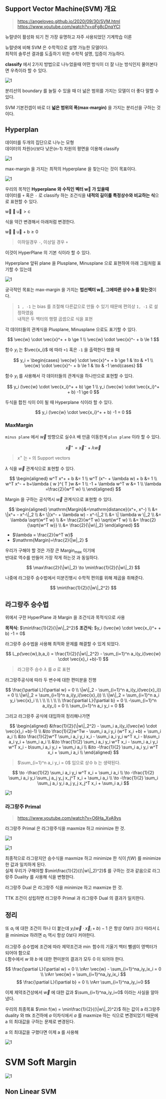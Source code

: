## Support Vector Machine(SVM) 개요

> <https://angeloyeo.github.io/2020/09/30/SVM.html>
> <https://www.youtube.com/watch?v=qFg8cDnqYCI>

뉴럴넷이 활성화 되기 전 가장 유명하고 자주 사용되었던 기계학습 이론

뉴럴넷에 비해 SVM 은 수학적으로 설명 가능한 모델이다.  
최적의 솔루션 결과를 도출하기 위한 수학적 설명, 입증이 가능하다.  

**classify** 에서 2가지 방법으로 나누었을때 어떤 방식이 더 잘 나눈 방식인지 물어본다면 우측이라 할 수 있다.  

![1](image/svm1.png)

분리선의 boundary 를 늘릴 수 있을 때 더 넒은 범위를 가지는 모델이 더 좋다 말할 수 있다.  

SVM 기본컨셉이 바로 더 **넓은 범위의 폭(max-margin)** 을 가지는 분리선을 구하는 것이다.  

## Hyperplan 

데이터를 두개의 집단으로 나누는 모형  
데이터의 차원(n)보다 낮은(n-1) 차원의 평면을 이용해 classify  

![1](image/svm3.png)

max-margin 을 가지는 최적의 Hyperplane 을 찾는다는 것이 목표이다.  

![1](image/svm2.png)

우리의 목적인 **Hyperplane 와 수직인 벡터 $\mathrm{\vec{w}}$ 가 있을때**  
데이터를 `+` 혹은 `-` 로 classify 하는 조건식을 **내적의 길이를 특정상수와 비교하는 식**으로 표현할 수 있다.  


$\mathrm{\vec{w} \cdot \vec{u} > c}$


식을 약간 변경해서 아래처럼 변경한다.  

$\mathrm{\vec{w} \cdot \vec{u} +b \ge 0 }$

> 이하일경우 `-`, 이상일 경우 `+`

이것이 HyperPlane 의 기본 식이라 할 수 있다.   

Hyperplane 앞뒤 plane 을 Plusplane, Minusplane 으로 표현하여 아래 그림처럼 표기할 수 있는데  

![1](image/svm4.png)  

궁극적인 목표는 max-margin 을 가지는 **법선벡터 $\mathrm{\vec{w}}$, 그에따른 상수 $b$ 를 찾는것**이다.  

> `1 , -1` 는 bias 를 조절해 다른값으로 만들 수 있기 때문에 편의상 `1, -1` 로 설정하였음  
> 내적은 두 백터의 행렬 곱셉으로 식을 표현  

각 데이터들의 관계식을 Plusplane, Minusplane 으로도 표기할 수 있다.  

$$
\vec{w} \cdot \vec{x}^+ + b \ge 1 \\
\vec{w} \cdot \vec{x}^- + b \le 1
$$

함수 $y_i$ 는 $\vec{x_i}$ 에 따라 `+1` 혹은 `-1` 을 출력한다 했을 때  

$$
y_i = \begin{cases}
\vec{w} \cdot \vec{x}^+ + b \ge 1 & \to & +1 \\
\vec{w} \cdot \vec{x}^- + b \le 1 & \to & -1 
\end{cases}
$$

함수 $y_i$ 를 사용해서 각 데이터들의 관계식을 하나만으로 표현할 수 있다.  

$$
y_i (\vec{w} \cdot \vec{x_i}^+ + b) \ge 1 \\
y_i (\vec{w} \cdot \vec{x_i}^+ + b) -1 \ge 0
$$

두식을 합친 식이 0이 될 때 Hyperplane 식이라 할 수 있다.  

$$ 
y_i (\vec{w} \cdot \vec{x_i}^+ + b) -1 = 0 
$$



### MaxMargin

`minus plane` 에서 $\vec{w}$ 방향으로 실수$\lambda$ 배 만큼 이동한게 `plus plane` 이라 할 수 있다.  

$$
\vec{x}^+ =  \vec{x}^- + \lambda \vec{w} 
$$

> $x^+$ 는 `+` 의 Support vectors  

$\lambda$ 식을 $\vec{w}$ 관계식으로 표현할 수 있다.  

$$
\begin{aligned}
w^T x^+ + b &= 1 \\
w^T (x^- + \lambda w) + b &= 1 \\
w^T x^- + b+\lambda { w }^{ T }w &= 1 \\
-1 + \lambda w^T w &= 1 \\
\lambda =\frac{2}{w^T w} \\
\end{aligned}
$$


$\mathrm{Margin}$ 을 구하는 공식역시 $\vec{w}$ 관계식으로 표현할 수 있다.  

$$
\begin{aligned}
\mathrm{Margin}&=\mathrm{distance}(x^+, x^-) \\
&= \|x^+ - x^-\|_2 \\
&= \|(x^- + \lambda w) - x^-\|_2 \\
&= \| \lambda w \|_2 \\
&= \lambda \sqrt{w^T w} \\
&= \frac{2}{w^T w} \sqrt{w^T w} \\
&= \frac{2}{\sqrt{w^T w}} \\
&= \frac{2}{\|w\|_2}
\end{aligned}
$$

- $\lambda = \frac{2}{w^T w}$  
- $\mathrm{Margin}=\frac{2}{\|w\|_2} $

우리가 구해야 할 것은 가장 큰 $\mathrm{Margin_{max}}$ 이기에  
반대로 역수를 만들어 가장 작게 하는것 과 동일하다.  

$$
\max\frac{2}{\|w\|_2} \to \min\frac{1}{2}{\|w\|_2}
$$

나중에 라그랑주 승수법에서 미분진행시 수학적 편의를 위해 제곱을 취해준다.  

$$
\min\frac{1}{2}{\|w\|_2^2}
$$

## 라그랑주 승수법

위에서 구한 HyperPlane 과 $\mathrm{Margin}$ 을 조건식과 목적식으로 사용

**목적식:** $\min\frac{1}{2}{\|w\|_2^2}$
**조건식:** $y_i (\vec{w} \cdot \vec{x_i}^+ + b) -1 = 0$

라그랑주 승수법을 사용해 최적화 문제를 해결할 수 있게 되었다.  

$$
L_p(\vec{w},b,a_i) = \frac{1}{2}{\|w\|_2^2} - \sum_{i=1}^n a_i(y_i(\vec{w} \cdot \vec{x}_i +b)-1)
$$

> 라그랑주 승수 $\lambda$ 를 $a$ 로 표현

라그랑주공식에 따라 두 변수에 대한 편미분을 진행  

$$
\frac{\partial L}{\partial w} = 0 \\
\|w\|_2 - \sum_{i=1}^n a_i(y_i(\vec{x}_i)) = 0 \\
\|w\|_2  = \sum_{i=1}^n a_i(y_i(\vec{x}_i)) \\
\|w\|_2  = \sum_{i=1}^n a_i y_i \vec{x}_i
\\ \ \\ \\ \ \\ \\
\frac{\partial L}{\partial b} = 0 \\
-\sum_{i=1}^n a_i(y_i) = 0 \\
\sum_{i=1}^n a_i y_i = 0
$$

그리고 라그랑주 공식에 대입하여 정리해나가면  

$$ 
\begin{aligned}    
&\frac{1}{2}{\|w\|_2^2} - \sum_i a_i(y_i(\vec{w} \cdot \vec{x}_i +b)-1) \\
&\to \frac{1}{2}w^Tw - \sum_i a_i y_i (w^T x_i +b) + \sum_i a_i \\
&\to \frac{1}{2}w^T \sum_i a_i y_i x_i - \sum_i a_i y_i w^T x_i - b\sum_i a_i y_i + \sum_i a_i \\
&\to \frac{1}{2} \sum_i a_i y_i w^T x_i - \sum_i a_i y_i w^T x_i - b\sum_i a_i y_i + \sum_i a_i \\ 
&\to -\frac{1}{2} \sum_i a_i y_i w^T x_i + \sum_i a_i \\
\end{aligned}
$$

> $\sum_{i=1}^n a_i y_i = 0$ 임으로 상수 b 는 생략된다.  

$$
\to -\frac{1}{2} \sum_i a_i y_i w^T x_i + \sum_i a_i \\
\to -\frac{1}{2} \sum_i a_i y_i \sum_j a_j y_j x_j^T x_i + \sum_i a_i \\
\to -\frac{1}{2} \sum_i \sum_j a_i y_i a_j y_j x_j^T x_i + \sum_i a_i
$$



![1](image/class5-9.png)

### 라그랑주 Primal

> <https://www.youtube.com/watch?v=O6Ha_XyA9ys>

라그랑주 Primal 은 라그랑주식을 maxmize 하고 minimize 한 것.

![1](image/class5-11.png)

![1](image/class5-12.png)

최종적으로 라그랑지안 승수식을 maxmize 하고 minimize 한 식이 
$f(W)$ 를 minimize 한 값과 일치하게 된다.  
실제 우리가 구해야할 $\min\frac{1}{2}{(\|w\|_2)^2}$ 를 구하는 것과 같음으로 라그랑주 Duality 를 사용해 식을 변형한다.  


라그랑주 Dual 은 라그랑주 식을 minimize 하고 maxmize 한 것.  



TTK 조건이 성립하면 라그랑주 Primal 과 라그랑주 Dual 의 결과가 일치한다.  


## 정리

또 $a_i$ 에 대한 조건이 하나 더 붙는데 $y_i(\vec{w} \cdot \vec{x}_i +b) -1$ 은 항상 0보다 크다 
따라서 $L$ 을 minimize 하려면 $a_i$ 역시 항상 0보다 커야한다.  


라그랑주 승수법에 조건에 따라 제약조건과 $\min$ 함수의 기울기 백터 뺄샘이 영백터가 되어야 함으로  
$L$함수에서 $w$ 와 $b$ 에 대한 편미분의 결과가 모두 0 이 되어야 한다.  

$$
\frac{\partial L}{\partial w} = 0 \\
\rArr \vec{w} - \sum_{i=1}^na_iy_ix_i = 0 \\
\rArr \vec{w} = \sum_{i=1}^na_iy_ix_i
$$
$$
\frac{\partial L}{\partial b} = 0 \\ 
\rArr \sum_{i=1}^na_iy_i=0
$$

이제 제약조건상에서 $\vec{w}$ 에 대한 값과 $\sum_{i=1}^na_iy_i=0$ 이라는 사실을 알아냈다.  




우리의 최종목표 $\min f(w) = \min\frac{1}{2}{(\|w\|_2)^2}$ 하는 값이 a 라그랑주 duality 와 ttk 조건하에 $a$ 이차식에서 $a$ 를 maxmize 하는 식으로 변경되었기 때문에 a 의 최대값을 구하는 문제로 변경된다. 

a 의 최대값을 구했다면 이제 a 를 사용해

![1](image/class5-13.png)


# SVM Soft Margin

![1](image/class5-10.png)

## Non Linear SVM

